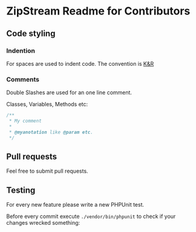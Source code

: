 # ZipStream Readme for Contributors
## Code styling
### Indention
For spaces are used to indent code. The convention is [K&R](http://en.wikipedia.org/wiki/Indent_style#K&R)

### Comments
Double Slashes are used for an one line comment.

Classes, Variables, Methods etc:

```php
/**
 * My comment
 *
 * @myanotation like @param etc.
 */
```

## Pull requests
Feel free to submit pull requests.

## Testing
For every new feature please write a new PHPUnit test.

Before every commit execute `./vendor/bin/phpunit` to check if your changes wrecked something:
